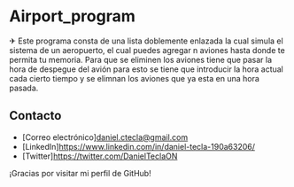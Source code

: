 
# Airport_program
✈︎
Este programa consta de una lista doblemente enlazada la cual simula el sistema de un aeropuerto, el cual puedes agregar n aviones hasta donde te permita tu memoria. Para que se eliminen los aviones tiene que pasar la hora de despegue del avión para esto se tiene que introducir la hora actual cada cierto tiempo y se elimnan los aviones que ya esta en una hora pasada.

## Contacto

- [Correo electrónico]daniel.ctecla@gmail.com
- [LinkedIn]https://www.linkedin.com/in/daniel-tecla-190a63206/
- [Twitter]https://twitter.com/DanielTeclaON

¡Gracias por visitar mi perfil de GitHub!
